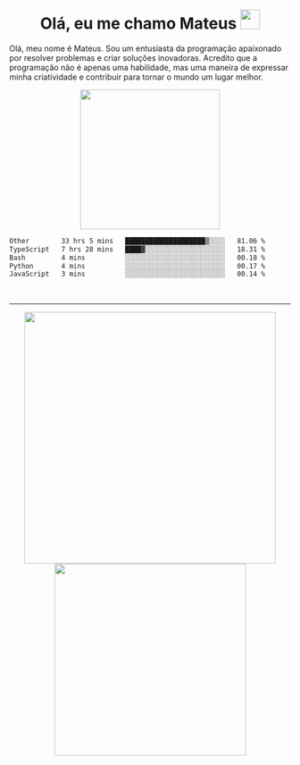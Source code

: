 <h1 align="center"><b>Olá, eu me chamo Mateus </b> <img src="https://discords.com/_next/image?url=https%3A%2F%2Fcdn.discordapp.com%2Femojis%2F911989630579134535.gif%3Fv%3D1&w=64&q=75" width="35"></h1>
<p>Olá, meu nome é Mateus. Sou um entusiasta da programação apaixonado por resolver problemas e criar soluções inovadoras. Acredito que a programação não é apenas uma habilidade, mas uma maneira de expressar minha criatividade e contribuir para tornar o mundo um lugar melhor.</p>
<div align="center">
    <img src="https://media.giphy.com/media/v1.Y2lkPTc5MGI3NjExbTFjd3R1eWtxMHJxb25uNWl4eWxuMGw0bTh3aDN1ZGQ5bjRwZmdnMCZlcD12MV9pbnRlcm5hbF9naWZfYnlfaWQmY3Q9Zw/4ygKTAi5uyy3eBSyRg/giphy.gif" width="250"/>
</div>
<!--START_SECTION:waka-->

```txt
Other        33 hrs 5 mins   ████████████████████▒░░░░   81.06 %
TypeScript   7 hrs 28 mins   ████▓░░░░░░░░░░░░░░░░░░░░   18.31 %
Bash         4 mins          ░░░░░░░░░░░░░░░░░░░░░░░░░   00.18 %
Python       4 mins          ░░░░░░░░░░░░░░░░░░░░░░░░░   00.17 %
JavaScript   3 mins          ░░░░░░░░░░░░░░░░░░░░░░░░░   00.14 %
```

<!--END_SECTION:waka-->
<br>
<hr>
<div align="center">
    <img src="https://github-readme-stats.vercel.app/api?username=votron157&show_icons=true&theme=radical&locale=pt-br" width="450"/>
    <img src="https://github-readme-stats.vercel.app/api/top-langs?username=votron157&show_icons=true&locale=pt-br&layout=compact&theme=radical" width="343"/>
     
</div>
<br>
<br>
<div align="center">
   
</div>
